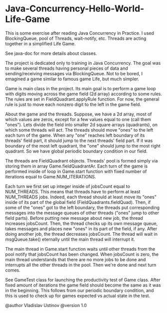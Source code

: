 # Java-Concurrency-Hello-World-Life-Game
This is some exercise after reading Java Concurrency in Practice. I used BlockingQueue, pool of Threads, wait-notify, etc. Threads are acting together in a simplified Life Game.

See java-doc for more details about classes. 


 The project is dedicated only to training in Java Concurrency. 
 The goal was to make several threads having personal pieces of data and sending/receiving 
 messages via BlockingQueue. Not to be bored, I emagined a game similar to famous game Life, but much simpler.
 
 Game is main class in the project. 
 Its main goal is to perform a game loop with digits moving across the game field (2d array) according to some rules.
 The rules are set in FieldQuadrant.applyRule function. 
 For now, the general rule is just to move each nonzero digit to the left in the game field.
 
 About the game and the threads. Suppose, we have a 2d array, most of which values are zeros, 
 except for a few values equal to one (call them "ones"). 
 Lets divide the field into smaller 2d square arrays (quadrants), on which some threads will act.
 The threads should move "ones" to the left each turn of the game. 
 When any "one" reaches left boundary of its threads' field part, 
 it should jump to the next threads' field part. 
 If it was boundary of the most left quadrant, the "one" should jump to the most right quadrant.
 So we have global periodic boundary condition in our field.
 
 The threads are FieldQuadrant objects. 
 Threads' pool is formed simply via storing them in array Game.fieldQuadrantAr.
 Each turn of the game is performed inside of loop in Game.start function 
 with fixed number of iterations equal to Game.NUM_ITERATIONS.
 
 Each turn we first set up integer inside of jobsCount equal to NUM_THREADS. 
 This means that threads have to perform at least NUM_THREADS jobs. 
 Indeed, each thread should at least move its "ones" inside of its part of the global field (FieldQuadrants.fieldQuad).
 Then, if some of the "ones" got to the left boundary, the threads put corresponding messages into 
 the message queues of other threads ("ones" jump to other field parts). 
 Before putting new message about new job, the thread increases jobsCount.
 Then, the thread checks up its own message queue, 
 takes messages and places new "ones" in its part of the field, if any. 
 After doing another job, the thread decreases jobsCount.
 The thread will wait in msgQueue.take() eternally until the main thread will interrupt it.
 
 The main thread in Game.start function waits until other threads from the pool notify 
 that jobsCount has been changed. When jobsCount is zero, 
 the main thread understands that there are no more jobs to be done and
 interrupts all the other threads in the pool. Then we're done and next turn comes.
 
 See GameTest class for launching the productivity test of Game class. 
 After fixed amount of iterations the game field should become the same as it was in the beginning.
 This follows from our periodic boundary condition, and this is used to check up for games expected vs actual state in the test.
 
 @author Vladislav Ustinov
 @version 1.0
 

